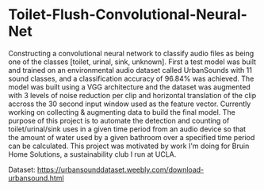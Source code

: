 # Toilet-Flush-Convolutional-Neural-Net

Constructing a convolutional neural network to classify audio files as being one of 
the classes [toilet, urinal, sink, unknown].  First a test model was built and trained 
on an environmental audio dataset called UrbanSounds with 11 sound classes, and a 
classification accuracy of 96.84% was achieved.  The model was built using a VGG 
architecture and the dataset was augmented with 3 levels of noise reduction 
per clip and horizontal translation of the clip accross the 30 second input window used 
as the feature vector.  Currently working on collecting &amp; augmenting data to build 
the final model.  The purpose of this project is to automate the detection and counting 
of toilet/urinal/sink uses in a given time period from an audio device so that the amount 
of water used by a given bathroom over a specified time period can be calculated. This project 
was motivated by work I'm doing for Bruin Home Solutions, a sustainability club I run at UCLA.  

Dataset: https://urbansounddataset.weebly.com/download-urbansound.html
